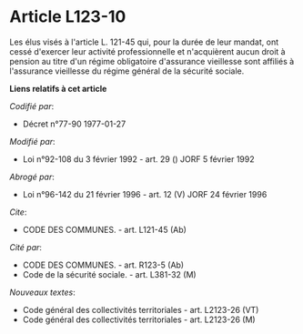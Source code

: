 # Article L123-10

Les élus visés à l'article L. 121-45 qui, pour la durée de leur mandat, ont cessé d'exercer leur activité professionnelle et
n'acquièrent aucun droit à pension au titre d'un régime obligatoire d'assurance vieillesse sont affiliés à l'assurance
vieillesse du régime général de la sécurité sociale.

**Liens relatifs à cet article**

_Codifié par_:

  - Décret n°77-90 1977-01-27

_Modifié par_:

  - Loi n°92-108 du 3 février 1992 - art. 29 () JORF 5 février 1992

_Abrogé par_:

  - Loi n°96-142 du 21 février 1996 - art. 12 (V) JORF 24 février 1996

_Cite_:

  - CODE DES COMMUNES. - art. L121-45 (Ab)

_Cité par_:

  - CODE DES COMMUNES. - art. R123-5 (Ab)
  - Code de la sécurité sociale. - art. L381-32 (M)

_Nouveaux textes_:

  - Code général des collectivités territoriales - art. L2123-26 (VT)
  - Code général des collectivités territoriales - art. L2123-26 (M)
